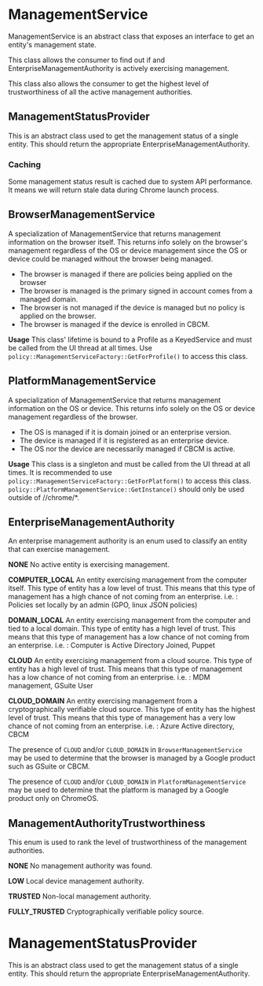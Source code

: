 # ManagementService

ManagementService is an abstract class that exposes an interface to get an
entity's management state.

This class allows the consumer to find out if and EnterpriseManagementAuthority
is actively exercising management.

This class also allows the consumer to get the highest level of
trustworthiness of all the active management authorities.

## ManagementStatusProvider
This is an abstract class used to get the management status of a single entity.
This should return the appropriate EnterpriseManagementAuthority.

### Caching

Some management status result is cached due to system API performance. It means we will return stale data during Chrome launch process.

## BrowserManagementService

A specialization of ManagementService that returns management information on the
browser itself. This returns info solely on the browser's management regardless
of the OS or device management since the OS or device could be managed without
the browser being managed.
- The browser is managed if there are policies being applied on the browser
- The browser is managed is the primary signed in account comes from a managed
domain.
- The browser is not managed if the device is managed but no policy is applied
 on the browser.
- The browser is managed if the device is enrolled in CBCM.

**Usage** This class' lifetime is bound to a Profile as a KeyedService and must
be called from the UI thread at all times.
Use `policy::ManagementServiceFactory::GetForProfile()` to access this class.

## PlatformManagementService

A specialization of ManagementService that returns management information on the
OS or device. This returns info solely on the OS or device management regardless
of the browser.
- The OS is managed if it is domain joined or an enterprise version.
- The device is managed if it is registered as an enterprise device.
- The OS nor the device are necessarily managed if CBCM is active.

**Usage** This class is a singleton and must be called from the
UI thread at all times. It is recommended to use
`policy::ManagementServiceFactory::GetForPlatform()` to access this class.
`policy::PlatformManagementService::GetInstance()` should only be used outside of
 //chrome/*.

## EnterpriseManagementAuthority

An enterprise management authority is an enum used to classify an entity that
can exercise management.

**NONE** No active entity is exercising management.

**COMPUTER_LOCAL** An entity exercising management from the computer itself.
This type of entity has a low level of trust. This means that this type of
management has a high chance of not coming from an enterprise.
i.e. : Policies set locally by an admin (GPO, linux JSON policies)

**DOMAIN_LOCAL** An entity exercising management from the computer and tied to
a local domain. This type of entity has a high level of trust. This means that
this type of management has a low chance of not coming from an enterprise.
i.e. : Computer is Active Directory Joined, Puppet

**CLOUD** An entity exercising management from a cloud source.
This type of entity has a high level of trust. This means that this type of
management has a low chance of not coming from an enterprise.
i.e. : MDM management, GSuite User

**CLOUD_DOMAIN** An entity exercising management from a cryptographically
verifiable cloud source. This type of entity has the highest level of trust.
This means that this type of management has a very low chance of not coming from
an enterprise.
i.e. : Azure Active directory, CBCM

The presence of `CLOUD` and/or `CLOUD_DOMAIN` in `BrowserManagementService` may
be used to determine that the browser is managed by a Google product such as
GSuite or CBCM.

The presence of `CLOUD` and/or `CLOUD_DOMAIN` in `PlatformManagementService` may
be used to determine that the platform is managed by a Google product only on
ChromeOS.

## ManagementAuthorityTrustworthiness

This enum is used to rank the level of trustworthiness of the
management authorities.

**NONE** No management authority was found.

**LOW** Local device management authority.

**TRUSTED** Non-local management authority.

**FULLY_TRUSTED** Cryptographically verifiable policy source.

# ManagementStatusProvider
This is an abstract class used to get the management status of a single entity.
This should return the appropriate EnterpriseManagementAuthority.
